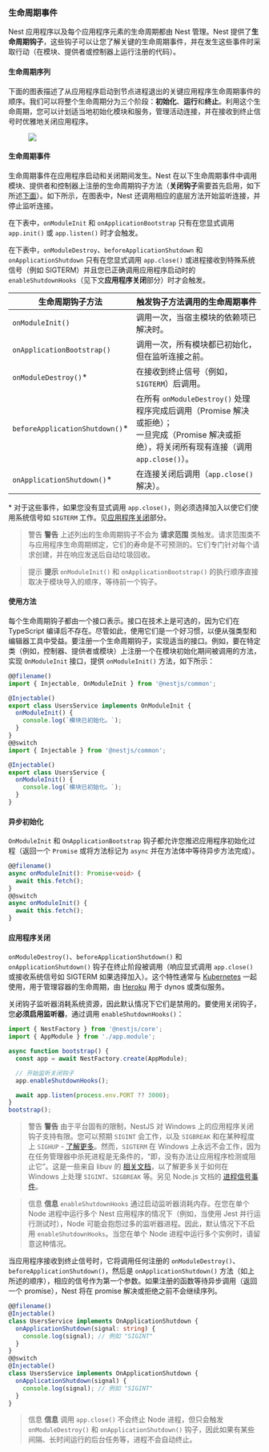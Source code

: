 ### 生命周期事件

Nest 应用程序以及每个应用程序元素的生命周期都由 Nest 管理。Nest 提供了**生命周期钩子**，这些钩子可以让您了解关键的生命周期事件，并在发生这些事件时采取行动（在模块、提供者或控制器上运行注册的代码）。

#### 生命周期序列

下面的图表描述了从应用程序启动到节点进程退出的关键应用程序生命周期事件的顺序。我们可以将整个生命周期分为三个阶段：**初始化**、**运行**和**终止**。利用这个生命周期，您可以计划适当地初始化模块和服务，管理活动连接，并在接收到终止信号时优雅地关闭应用程序。

<figure><img class="illustrative-image" src="/assets/lifecycle-events.png" /></figure>

#### 生命周期事件

生命周期事件在应用程序启动和关闭期间发生。Nest 在以下生命周期事件中调用模块、提供者和控制器上注册的生命周期钩子方法（**关闭钩子**需要首先启用，如下所述[下面](https://docs.nestjs.com/fundamentals/lifecycle-events#application-shutdown)）。如下所示，在图表中，Nest 还调用相应的底层方法开始监听连接，并停止监听连接。

在下表中，`onModuleInit` 和 `onApplicationBootstrap` 只有在您显式调用 `app.init()` 或 `app.listen()` 时才会触发。

在下表中，`onModuleDestroy`、`beforeApplicationShutdown` 和 `onApplicationShutdown` 只有在您显式调用 `app.close()` 或进程接收到特殊系统信号（例如 SIGTERM）并且您已正确调用应用程序启动时的 `enableShutdownHooks`（见下文**应用程序关闭**部分）时才会触发。

| 生命周期钩子方法           | 触发钩子方法调用的生命周期事件                                                                                                                                                                   |
| ------------------------------- | ----------------------------------------------------------------------------------------------------------------------------------------------------------------------------------------------------------------- |
| `onModuleInit()`                | 调用一次，当宿主模块的依赖项已解决时。                                                                                                                                                    |
| `onApplicationBootstrap()`      | 调用一次，所有模块都已初始化，但在监听连接之前。                                                                                                                              |
| `onModuleDestroy()`\*           | 在接收到终止信号（例如，`SIGTERM`）后调用。                                                                                                                                            |
| `beforeApplicationShutdown()`\* | 在所有 `onModuleDestroy()` 处理程序完成后调用（Promise 解决或拒绝）；<br />一旦完成（Promise 解决或拒绝），将关闭所有现有连接（调用 `app.close()`）。 |
| `onApplicationShutdown()`\*     | 在连接关闭后调用（`app.close()` 解决）。                                                                                                                                                          |

\* 对于这些事件，如果您没有显式调用 `app.close()`，则必须选择加入以使它们使用系统信号如 `SIGTERM` 工作。见[应用程序关闭](fundamentals/lifecycle-events#application-shutdown)部分。

> 警告 **警告** 上述列出的生命周期钩子不会为 **请求范围** 类触发。请求范围类不与应用程序生命周期绑定，它们的寿命是不可预测的。它们专门针对每个请求创建，并在响应发送后自动垃圾回收。

> 提示 **提示** `onModuleInit()` 和 `onApplicationBootstrap()` 的执行顺序直接取决于模块导入的顺序，等待前一个钩子。

#### 使用方法

每个生命周期钩子都由一个接口表示。接口在技术上是可选的，因为它们在 TypeScript 编译后不存在。尽管如此，使用它们是一个好习惯，以便从强类型和编辑器工具中受益。要注册一个生命周期钩子，实现适当的接口。例如，要在特定类（例如，控制器、提供者或模块）上注册一个在模块初始化期间被调用的方法，实现 `OnModuleInit` 接口，提供 `onModuleInit()` 方法，如下所示：

```typescript
@@filename()
import { Injectable, OnModuleInit } from '@nestjs/common';

@Injectable()
export class UsersService implements OnModuleInit {
  onModuleInit() {
    console.log(`模块已初始化。`);
  }
}
@@switch
import { Injectable } from '@nestjs/common';

@Injectable()
export class UsersService {
  onModuleInit() {
    console.log(`模块已初始化。`);
  }
}
```

#### 异步初始化

`OnModuleInit` 和 `OnApplicationBootstrap` 钩子都允许您推迟应用程序初始化过程（返回一个 `Promise` 或将方法标记为 `async` 并在方法体中等待异步方法完成）。

```typescript
@@filename()
async onModuleInit(): Promise<void> {
  await this.fetch();
}
@@switch
async onModuleInit() {
  await this.fetch();
}
```

#### 应用程序关闭

`onModuleDestroy()`、`beforeApplicationShutdown()` 和 `onApplicationShutdown()` 钩子在终止阶段被调用（响应显式调用 `app.close()` 或接收系统信号如 SIGTERM 如果选择加入）。这个特性通常与 [Kubernetes](https://kubernetes.io/) 一起使用，用于管理容器的生命周期，由 [Heroku](https://www.heroku.com/) 用于 dynos 或类似服务。

关闭钩子监听器消耗系统资源，因此默认情况下它们是禁用的。要使用关闭钩子，您**必须启用监听器**，通过调用 `enableShutdownHooks()`：

```typescript
import { NestFactory } from '@nestjs/core';
import { AppModule } from './app.module';

async function bootstrap() {
  const app = await NestFactory.create(AppModule);

  // 开始监听关闭钩子
  app.enableShutdownHooks();

  await app.listen(process.env.PORT ?? 3000);
}
bootstrap();
```

> 警告 **警告** 由于平台固有的限制，NestJS 对 Windows 上的应用程序关闭钩子支持有限。您可以预期 `SIGINT` 会工作，以及 `SIGBREAK` 和在某种程度上 `SIGHUP` - [了解更多](https://nodejs.org/api/process.html#process_signal_events)。然而，`SIGTERM` 在 Windows 上永远不会工作，因为在任务管理器中杀死进程是无条件的，“即，没有办法让应用程序检测或阻止它”。这是一些来自 libuv 的 [相关文档](https://docs.libuv.org/en/v1.x/signal.html)，以了解更多关于如何在 Windows 上处理 `SIGINT`、`SIGBREAK` 等。另见 Node.js 文档的 [进程信号事件](https://nodejs.org/api/process.html#process_signal_events)。

> 信息 **信息** `enableShutdownHooks` 通过启动监听器消耗内存。在您在单个 Node 进程中运行多个 Nest 应用程序的情况下（例如，当使用 Jest 并行运行测试时），Node 可能会抱怨过多的监听器进程。因此，默认情况下不启用 `enableShutdownHooks`。当您在单个 Node 进程中运行多个实例时，请留意这种情况。

当应用程序接收到终止信号时，它将调用任何注册的 `onModuleDestroy()`、`beforeApplicationShutdown()`，然后是 `onApplicationShutdown()` 方法（如上所述的顺序），相应的信号作为第一个参数。如果注册的函数等待异步调用（返回一个 promise），Nest 将在 promise 解决或拒绝之前不会继续序列。

```typescript
@@filename()
@Injectable()
class UsersService implements OnApplicationShutdown {
  onApplicationShutdown(signal: string) {
    console.log(signal); // 例如 "SIGINT"
  }
}
@@switch
@Injectable()
class UsersService implements OnApplicationShutdown {
  onApplicationShutdown(signal) {
    console.log(signal); // 例如 "SIGINT"
  }
}
```

> 信息 **信息** 调用 `app.close()` 不会终止 Node 进程，但只会触发 `onModuleDestroy()` 和 `onApplicationShutdown()` 钩子，因此如果有某些间隔、长时间运行的后台任务等，进程不会自动终止。
